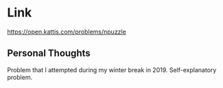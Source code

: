 # Link

https://open.kattis.com/problems/npuzzle

## Personal Thoughts

Problem that I attempted during my winter break in 2019. Self-explanatory problem.

